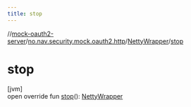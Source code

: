 ```yaml
---
title: stop
---
```

//[mock-oauth2-server](../../../index.html)/[no.nav.security.mock.oauth2.http](../index.html)/[NettyWrapper](index.html)/[stop](stop.html)



# stop



[jvm]\
open override fun [stop](stop.html)(): [NettyWrapper](index.html)




